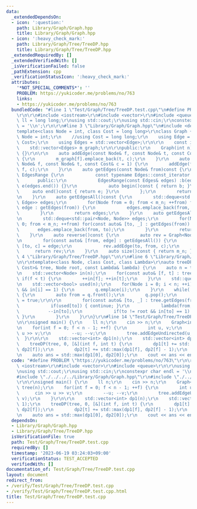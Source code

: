 ```yaml
---
data:
  _extendedDependsOn:
  - icon: ':question:'
    path: Library/Graph/Graph.hpp
    title: Library/Graph/Graph.hpp
  - icon: ':heavy_check_mark:'
    path: Library/Graph/Tree/TreeDP.hpp
    title: Library/Graph/Tree/TreeDP.hpp
  _extendedRequiredBy: []
  _extendedVerifiedWith: []
  _isVerificationFailed: false
  _pathExtension: cpp
  _verificationStatusIcon: ':heavy_check_mark:'
  attributes:
    '*NOT_SPECIAL_COMMENTS*': ''
    PROBLEM: https://yukicoder.me/problems/no/763
    links:
    - https://yukicoder.me/problems/no/763
  bundledCode: "#line 1 \"Test/Graph/Tree/TreeDP.test.cpp\"\n#define PROBLEM \"https://yukicoder.me/problems/no/763\"\
    \r\n\r\n#include <iostream>\r\n#include <vector>\r\n#include <queue>\r\n\r\nusing\
    \ ll = long long;\r\nusing std::cout;\r\nusing std::cin;\r\nconstexpr char endl\
    \ = '\\n';\r\n\r\n#line 3 \"Library/Graph/Graph.hpp\"\n#include <deque>\r\n\r\n\
    template<class Node = int, class Cost = long long>\r\nclass Graph {\r\n    //using\
    \ Node = int;\r\n    //using Cost = long long;\r\n    using Edge = std::pair<Node,\
    \ Cost>;\r\n    using Edges = std::vector<Edge>;\r\n\r\n    const int m_n;\r\n\
    \    std::vector<Edges> m_graph;\r\n\r\npublic:\r\n    Graph(int n) :m_n(n), m_graph(n)\
    \ {}\r\n\r\n    auto addEdge(const Node& f, const Node& t, const Cost& c = 1)\
    \ {\r\n        m_graph[f].emplace_back(t, c);\r\n    }\r\n    auto addEdgeUndirected(const\
    \ Node& f, const Node& t, const Cost& c = 1) {\r\n        addEdge(f, t, c); addEdge(t,\
    \ f, c);\r\n    }\r\n    auto getEdges(const Node& from)const {\r\n        class\
    \ EdgesRange {\r\n            const typename Edges::const_iterator b, e;\r\n \
    \       public:\r\n            EdgesRange(const Edges& edges) :b(edges.begin()),\
    \ e(edges.end()) {}\r\n            auto begin()const { return b; }\r\n       \
    \     auto end()const { return e; }\r\n        };\r\n        return EdgesRange(m_graph[from]);\r\
    \n    }\r\n    auto getEdgesAll()const {\r\n        std::deque<std::pair<Node,\
    \ Edge>> edges;\r\n        for(Node from = 0; from < m_n; ++from) for(const auto&\
    \ edge : getEdges(from)) {\r\n            edges.emplace_back(from, edge);\r\n\
    \        }\r\n        return edges;\r\n    }\r\n    auto getEdgesAll2()const {\r\
    \n        std::deque<std::pair<Node, Node>> edges;\r\n        for(Node from =\
    \ 0; from < m_n; ++from) for(const auto& [to, _] : getEdges(from)) {\r\n     \
    \       edges.emplace_back(from, to);\r\n        }\r\n        return edges;\r\n\
    \    }\r\n    auto reverse()const {\r\n        auto rev = Graph<Node, Cost>(m_n);\r\
    \n        for(const auto& [from, edge] : getEdgesAll()) {\r\n            auto\
    \ [to, c] = edge;\r\n            rev.addEdge(to, from, c);\r\n        }\r\n  \
    \      return rev;\r\n    }\r\n    auto size()const { return m_n; };\r\n};\n#line\
    \ 4 \"Library/Graph/Tree/TreeDP.hpp\"\n\r\n#line 6 \"Library/Graph/Tree/TreeDP.hpp\"\
    \n\r\ntemplate<class Node, class Cost, class Lambda>\r\nauto treeDP(const Graph<Node,\
    \ Cost>& tree, Node root, const Lambda& lambda) {\r\n    auto n = tree.size();\r\
    \n    std::vector<Node> in(n);\r\n    for(const auto& [f, t] : tree.getEdgesAll2())\
    \ if(f < t) {\r\n        ++in[f]; ++in[t];\r\n    }\r\n    std::queue<Node> q;\r\
    \n    std::vector<bool> used(n);\r\n    for(Node i = 0; i < n; ++i)if(i != root\
    \ && in[i] == 1) {\r\n        q.emplace(i);\r\n    }\r\n    while(!q.empty())\
    \ {\r\n        auto from = q.front();\r\n        q.pop();\r\n        used[from]\
    \ = true;\r\n\r\n        for(const auto& [to, _] : tree.getEdges(from)) {\r\n\
    \            if(used[to]) { continue; }\r\n            lambda(from, to);\r\n \
    \           --in[to];\r\n            if(to != root && in[to] == 1) { q.emplace(to);\
    \ }\r\n        }\r\n    }\r\n}\r\n#line 14 \"Test/Graph/Tree/TreeDP.test.cpp\"\
    \n\r\nsigned main() {\r\n    ll n;\r\n    cin >> n;\r\n    Graph<int, bool> tree(n);\r\
    \n    for(int f = 0; f < n - 1; ++f) {\r\n        int u, v;\r\n        cin >>\
    \ u >> v;\r\n        --u; --v;\r\n        tree.addEdgeUndirected(u, v);\r\n  \
    \  }\r\n\r\n    std::vector<int> dp1(n);\r\n    std::vector<int> dp2(n, 1);\r\n\
    \    treeDP(tree, 0, [&](int f, int t) {\r\n        dp1[t] += std::max(dp1[f],\
    \ dp2[f]);\r\n        dp2[t] += std::max(dp1[f], dp2[f] - 1);\r\n    });\r\n\r\
    \n    auto ans = std::max(dp1[0], dp2[0]);\r\n    cout << ans << endl;\r\n}\n"
  code: "#define PROBLEM \"https://yukicoder.me/problems/no/763\"\r\n\r\n#include\
    \ <iostream>\r\n#include <vector>\r\n#include <queue>\r\n\r\nusing ll = long long;\r\
    \nusing std::cout;\r\nusing std::cin;\r\nconstexpr char endl = '\\n';\r\n\r\n\
    #include \"./../../../Library/Graph/Graph.hpp\"\r\n#include \"./../../../Library/Graph/Tree/TreeDP.hpp\"\
    \r\n\r\nsigned main() {\r\n    ll n;\r\n    cin >> n;\r\n    Graph<int, bool>\
    \ tree(n);\r\n    for(int f = 0; f < n - 1; ++f) {\r\n        int u, v;\r\n  \
    \      cin >> u >> v;\r\n        --u; --v;\r\n        tree.addEdgeUndirected(u,\
    \ v);\r\n    }\r\n\r\n    std::vector<int> dp1(n);\r\n    std::vector<int> dp2(n,\
    \ 1);\r\n    treeDP(tree, 0, [&](int f, int t) {\r\n        dp1[t] += std::max(dp1[f],\
    \ dp2[f]);\r\n        dp2[t] += std::max(dp1[f], dp2[f] - 1);\r\n    });\r\n\r\
    \n    auto ans = std::max(dp1[0], dp2[0]);\r\n    cout << ans << endl;\r\n}"
  dependsOn:
  - Library/Graph/Graph.hpp
  - Library/Graph/Tree/TreeDP.hpp
  isVerificationFile: true
  path: Test/Graph/Tree/TreeDP.test.cpp
  requiredBy: []
  timestamp: '2023-06-19 03:24:03+09:00'
  verificationStatus: TEST_ACCEPTED
  verifiedWith: []
documentation_of: Test/Graph/Tree/TreeDP.test.cpp
layout: document
redirect_from:
- /verify/Test/Graph/Tree/TreeDP.test.cpp
- /verify/Test/Graph/Tree/TreeDP.test.cpp.html
title: Test/Graph/Tree/TreeDP.test.cpp
---
```

